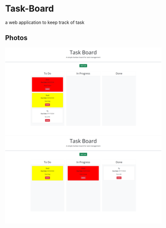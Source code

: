 # Task-Board
a web application to keep track of task
## Photos
![alt text](image.png)   ![alt text](image-1.png)